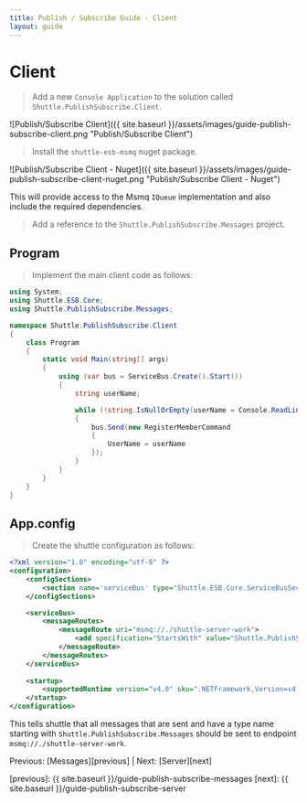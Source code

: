 ```yaml
---
title: Publish / Subscribe Guide - Client
layout: guide
---
```

<script src="{{ site.baseurl }}/assets/js/guide-publish-subscribe.js"></script>
<script>shuttle.guideData.selectedItemName = 'guide-publish-subscribe-client'</script>
# Client

> Add a new `Console Application` to the solution called `Shuttle.PublishSubscribe.Client`.

![Publish/Subscribe Client]({{ site.baseurl }}/assets/images/guide-publish-subscribe-client.png "Publish/Subscribe Client")

> Install the `shuttle-esb-msmq` nuget package.

![Publish/Subscribe Client - Nuget]({{ site.baseurl }}/assets/images/guide-publish-subscribe-client-nuget.png "Publish/Subscribe Client - Nuget")

This will provide access to the Msmq `IQueue` implementation and also include the required dependencies.

> Add a reference to the `Shuttle.PublishSubscribe.Messages` project.

## Program

> Implement the main client code as follows:

~~~ c#
using System;
using Shuttle.ESB.Core;
using Shuttle.PublishSubscribe.Messages;

namespace Shuttle.PublishSubscribe.Client
{
	class Program
	{
		static void Main(string[] args)
		{
			using (var bus = ServiceBus.Create().Start())
			{
				string userName;

				while (!string.IsNullOrEmpty(userName = Console.ReadLine()))
				{
					bus.Send(new RegisterMemberCommand
					{
						UserName = userName
					});
				}
			}
		}
	}
}
~~~

## App.config

> Create the shuttle configuration as follows:

~~~ xml
<?xml version="1.0" encoding="utf-8" ?>
<configuration>
	<configSections>
		<section name='serviceBus' type="Shuttle.ESB.Core.ServiceBusSection, Shuttle.ESB.Core"/>
	</configSections>

	<serviceBus>
		<messageRoutes>
			<messageRoute uri="msmq://./shuttle-server-work">
				<add specification="StartsWith" value="Shuttle.PublishSubscribe.Messages" />
			</messageRoute>
		</messageRoutes>		
	</serviceBus>
	
    <startup> 
        <supportedRuntime version="v4.0" sku=".NETFramework,Version=v4.5" />
    </startup>
</configuration>
~~~

This tells shuttle that all messages that are sent and have a type name starting with `Shuttle.PublishSubscribe.Messages` should be sent to endpoint `msmq://./shuttle-server-work`.

Previous: [Messages][previous] | Next: [Server][next]

[previous]: {{ site.baseurl }}/guide-publish-subscribe-messages
[next]: {{ site.baseurl }}/guide-publish-subscribe-server